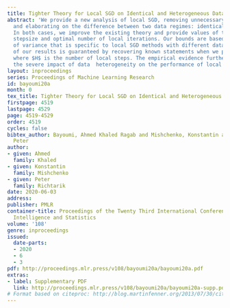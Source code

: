 ```yaml
---
title: Tighter Theory for Local SGD on Identical and Heterogeneous Data
abstract: 'We provide a new analysis of local SGD, removing unnecessary assumptions
  and elaborating on the difference between two data regimes: identical and heterogeneous.
  In both cases, we improve the existing theory and provide values of the optimal
  stepsize and optimal number of local iterations. Our bounds are based on a new notion
  of variance that is specific to local SGD methods with different data. The tightness
  of our results is guaranteed by recovering known statements when we plug $H=1$,
  where $H$ is the number of local steps. The empirical evidence further validates
  the severe impact of data  heterogeneity on the performance of local SGD.'
layout: inproceedings
series: Proceedings of Machine Learning Research
id: bayoumi20a
month: 0
tex_title: Tighter Theory for Local SGD on Identical and Heterogeneous Data
firstpage: 4519
lastpage: 4529
page: 4519-4529
order: 4519
cycles: false
bibtex_author: Bayoumi, Ahmed Khaled Ragab and Mishchenko, Konstantin and Richtarik,
  Peter
author:
- given: Ahmed 
  family: Khaled
- given: Konstantin
  family: Mishchenko
- given: Peter
  family: Richtarik
date: 2020-06-03
address: 
publisher: PMLR
container-title: Proceedings of the Twenty Third International Conference on Artificial
  Intelligence and Statistics
volume: '108'
genre: inproceedings
issued:
  date-parts:
  - 2020
  - 6
  - 3
pdf: http://proceedings.mlr.press/v108/bayoumi20a/bayoumi20a.pdf
extras:
- label: Supplementary PDF
  link: http://proceedings.mlr.press/v108/bayoumi20a/bayoumi20a-supp.pdf
# Format based on citeproc: http://blog.martinfenner.org/2013/07/30/citeproc-yaml-for-bibliographies/
---
```

